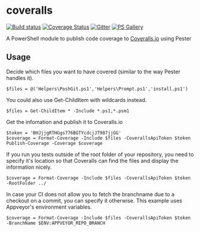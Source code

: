 ﻿# coveralls

[![Build status](https://img.shields.io/appveyor/ci/janjoris/coveralls/master.svg?maxAge=2592000)](https://ci.appveyor.com/project/JanJoris/coveralls) [![Coverage Status](https://coveralls.io/repos/github/JanJoris/coveralls/badge.svg)](https://coveralls.io/github/JanJoris/coveralls) [![Gitter](https://badges.gitter.im/posh-coveralls/Lobby.svg)](https://gitter.im/posh-coveralls/Lobby) [![PS Gallery](https://img.shields.io/badge/install-PS%20Gallery-blue.svg)](https://www.powershellgallery.com/packages/coveralls)

A PowerShell module to publish code coverage to [Coveralls.io](https://coveralls.io) using Pester

## Usage

Decide which files you want to have covered (similar to the way Pester handles it).

    $files = @('Helpers\PoshGit.ps1','Helpers\Prompt.ps1','install.ps1')

You could also use Get-ChildItem with wildcards instead.

    $files = Get-ChildItem * -Include *.ps1,*.psm1

Get the infomation and publish it to Coveralls.io

    $token = 'BHJjjgRTHGgs776BGTYcdcjJT987jjGG'
    $coverage = Format-Coverage -Include $files -CoverallsApiToken $token
    Publish-Coverage -Coverage $coverage

If you run you tests outside of the root folder of your repository, you need to specify it's location so that Coveralls can find the files and display the information nicely.

    $coverage = Format-Coverage -Include $files -CoverallsApiToken $token -RootFolder ../

In case your CI does not allow you to fetch the branchname due to a checkout on a commit, you can specify it otherwise. This example uses Appveyor's environment variables.

    $coverage = Format-Coverage -Include $files -CoverallsApiToken $token -BranchName $ENV:APPVEYOR_REPO_BRANCH
